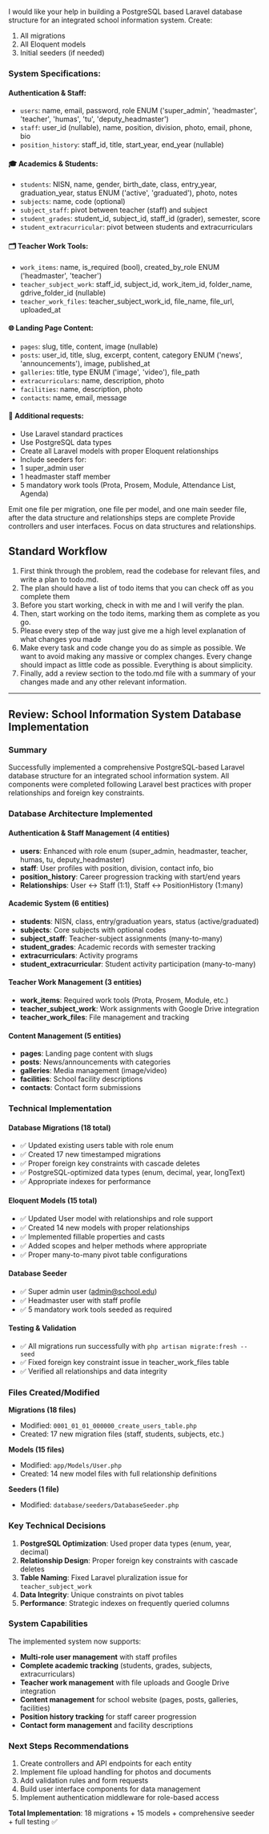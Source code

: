 I would like your help in building a PostgreSQL based Laravel database structure for an integrated school information system. Create:

1. All migrations
2. All Eloquent models
3. Initial seeders (if needed)

### System Specifications:

#### Authentication & Staff:

- `users`: name, email, password, role ENUM ('super_admin', 'headmaster', 'teacher', 'humas', 'tu', 'deputy_headmaster')
- `staff`: user_id (nullable), name, position, division, photo, email, phone, bio
- `position_history`: staff_id, title, start_year, end_year (nullable)

#### 🎓 Academics & Students:

- `students`: NISN, name, gender, birth_date, class, entry_year, graduation_year, status ENUM ('active', 'graduated'), photo, notes
- `subjects`: name, code (optional)
- `subject_staff`: pivot between teacher (staff) and subject
- `student_grades`: student_id, subject_id, staff_id (grader), semester, score
- `student_extracurricular`: pivot between students and extracurriculars

#### 🗂️ Teacher Work Tools:

- `work_items`: name, is_required (bool), created_by_role ENUM ('headmaster', 'teacher')
- `teacher_subject_work`: staff_id, subject_id, work_item_id, folder_name, gdrive_folder_id (nullable)
- `teacher_work_files`: teacher_subject_work_id, file_name, file_url, uploaded_at

#### 🌐 Landing Page Content:

- `pages`: slug, title, content, image (nullable)
- `posts`: user_id, title, slug, excerpt, content, category ENUM ('news', 'announcements'), image, published_at
- `galleries`: title, type ENUM ('image', 'video'), file_path
- `extracurriculars`: name, description, photo
- `facilities`: name, description, photo
- `contacts`: name, email, message

#### 💾 Additional requests:

- Use Laravel standard practices
- Use PostgreSQL data types
- Create all Laravel models with proper Eloquent relationships
- Include seeders for:
- 1 super_admin user
- 1 headmaster staff member
- 5 mandatory work tools (Prota, Prosem, Module, Attendance List, Agenda)

Emit one file per migration, one file per model, and one main seeder file, after the data structure and relationships steps are complete Provide controllers and user interfaces. Focus on data structures and relationships.

## Standard Workflow

1. First think through the problem, read the codebase for relevant files, and write a plan to todo.md.
2. The plan should have a list of todo items that you can check off as you complete them
3. Before you start working, check in with me and I will verify the plan.
4. Then, start working on the todo items, marking them as complete as you go.
5. Please every step of the way just give me a high level explanation of what changes you made
6. Make every task and code change you do as simple as possible. We want to avoid
   making any massive or complex changes. Every change should impact as little code as
   possible. Everything is about simplicity.
7. Finally, add a review section to the todo.md file with a summary of your changes
   made and any other relevant information.

---

## Review: School Information System Database Implementation

### Summary
Successfully implemented a comprehensive PostgreSQL-based Laravel database structure for an integrated school information system. All components were completed following Laravel best practices with proper relationships and foreign key constraints.

### Database Architecture Implemented

#### Authentication & Staff Management (4 entities)
- **users**: Enhanced with role enum (super_admin, headmaster, teacher, humas, tu, deputy_headmaster)
- **staff**: User profiles with position, division, contact info, bio
- **position_history**: Career progression tracking with start/end years
- **Relationships**: User ↔ Staff (1:1), Staff ↔ PositionHistory (1:many)

#### Academic System (6 entities)
- **students**: NISN, class, entry/graduation years, status (active/graduated)
- **subjects**: Core subjects with optional codes
- **subject_staff**: Teacher-subject assignments (many-to-many)
- **student_grades**: Academic records with semester tracking
- **extracurriculars**: Activity programs
- **student_extracurricular**: Student activity participation (many-to-many)

#### Teacher Work Management (3 entities)
- **work_items**: Required work tools (Prota, Prosem, Module, etc.)
- **teacher_subject_work**: Work assignments with Google Drive integration
- **teacher_work_files**: File management and tracking

#### Content Management (5 entities)
- **pages**: Landing page content with slugs
- **posts**: News/announcements with categories
- **galleries**: Media management (image/video)
- **facilities**: School facility descriptions
- **contacts**: Contact form submissions

### Technical Implementation

#### Database Migrations (18 total)
- ✅ Updated existing users table with role enum
- ✅ Created 17 new timestamped migrations
- ✅ Proper foreign key constraints with cascade deletes
- ✅ PostgreSQL-optimized data types (enum, decimal, year, longText)
- ✅ Appropriate indexes for performance

#### Eloquent Models (15 total)
- ✅ Updated User model with relationships and role support
- ✅ Created 14 new models with proper relationships
- ✅ Implemented fillable properties and casts
- ✅ Added scopes and helper methods where appropriate
- ✅ Proper many-to-many pivot table configurations

#### Database Seeder
- ✅ Super admin user (admin@school.edu)
- ✅ Headmaster user with staff profile
- ✅ 5 mandatory work tools seeded as required

#### Testing & Validation
- ✅ All migrations run successfully with `php artisan migrate:fresh --seed`
- ✅ Fixed foreign key constraint issue in teacher_work_files table
- ✅ Verified all relationships and data integrity

### Files Created/Modified

**Migrations (18 files)**
- Modified: `0001_01_01_000000_create_users_table.php`
- Created: 17 new migration files (staff, students, subjects, etc.)

**Models (15 files)**
- Modified: `app/Models/User.php`
- Created: 14 new model files with full relationship definitions

**Seeders (1 file)**
- Modified: `database/seeders/DatabaseSeeder.php`

### Key Technical Decisions

1. **PostgreSQL Optimization**: Used proper data types (enum, year, decimal)
2. **Relationship Design**: Proper foreign key constraints with cascade deletes
3. **Table Naming**: Fixed Laravel pluralization issue for `teacher_subject_work`
4. **Data Integrity**: Unique constraints on pivot tables
5. **Performance**: Strategic indexes on frequently queried columns

### System Capabilities

The implemented system now supports:
- **Multi-role user management** with staff profiles
- **Complete academic tracking** (students, grades, subjects, extracurriculars)
- **Teacher work management** with file uploads and Google Drive integration
- **Content management** for school website (pages, posts, galleries, facilities)
- **Position history tracking** for staff career progression
- **Contact form management** and facility descriptions

### Next Steps Recommendations

1. Create controllers and API endpoints for each entity
2. Implement file upload handling for photos and documents
3. Add validation rules and form requests
4. Build user interface components for data management
5. Implement authentication middleware for role-based access

**Total Implementation**: 18 migrations + 15 models + comprehensive seeder + full testing ✅
